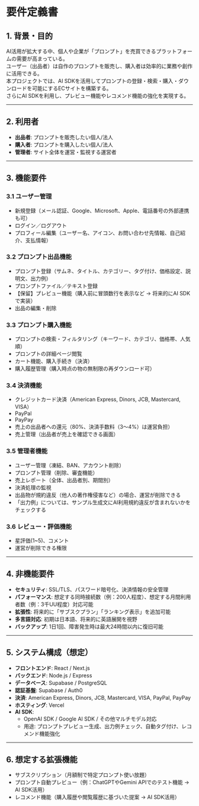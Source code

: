 # 要件定義書

## 1. 背景・目的

AI活用が拡大する中、個人や企業が「プロンプト」を売買できるプラットフォームの需要が高まっている。  
ユーザー（出品者）は自作のプロンプトを販売し、購入者は効率的に業務や創作に活用できる。  
本プロジェクトでは、AI SDKを活用してプロンプトの登録・検索・購入・ダウンロードを可能にするECサイトを構築する。  
さらにAI SDKを利用し、プレビュー機能やレコメンド機能の強化を実現する。  

---

## 2. 利用者

- **出品者**: プロンプトを販売したい個人/法人  
- **購入者**: プロンプトを購入したい個人/法人  
- **管理者**: サイト全体を運営・監視する運営者  

---

## 3. 機能要件

### 3.1 ユーザー管理
- 新規登録（メール認証、Google、Microsoft、Apple、電話番号の外部連携も可）  
- ログイン／ログアウト  
- プロフィール編集（ユーザー名、アイコン、お問い合わせ先情報、自己紹介、支払情報）

### 3.2 プロンプト出品機能
- プロンプト登録（サムネ、タイトル、カテゴリー、タグ付け、価格設定、説明文、出力例）  
- プロンプトファイル／テキスト登録  
- 【保留】プレビュー機能（購入前に冒頭数行を表示など → 将来的にAI SDKで実装）  
- 出品の編集・削除  

### 3.3 プロンプト購入機能
- プロンプトの検索・フィルタリング（キーワード、カテゴリ、価格帯、人気順）  
- プロンプトの詳細ページ閲覧  
- カート機能、購入手続き（決済）  
- 購入履歴管理（購入時点の物の無制限の再ダウンロード可）  

### 3.4 決済機能
- クレジットカード決済（American Express, Dinors, JCB, Mastercard, VISA）  
- PayPal  
- PayPay  
- 売上の出品者への還元（80%、決済手数料（3〜4%）は運営負担）  
- 売上管理（出品者が売上を確認できる画面）  

### 3.5 管理者機能
- ユーザー管理（凍結、BAN、アカウント削除）  
- プロンプト管理（削除、審査機能）  
- 売上レポート（全体、出品者別、期間別）  
- 決済処理の監視  
- 出品物が規約違反（他人の著作権侵害など）の場合、運営が削除できる  
- 「出力例」については、サンプル生成文にAI利用規約違反が含まれないかをチェックする  

### 3.6 レビュー・評価機能
- 星評価(1~5)、コメント  
- 運営が削除できる権限  

---

## 4. 非機能要件

- **セキュリティ**: SSL/TLS、パスワード暗号化、決済情報の安全管理  
- **パフォーマンス**: 想定する同時接続数（例：200人程度）、想定する月間利用者数（例：3千UU程度）対応可能  
- **拡張性**: 将来的に「サブスクプラン」「ランキング表示」を追加可能  
- **多言語対応**: 初期は日本語、将来的に英語展開を視野  
- **バックアップ**: 1日1回、障害発生時は最大24時間以内に復旧可能  

---

## 5. システム構成（想定）

- **フロントエンド**: React / Next.js  
- **バックエンド**: Node.js / Express  
- **データベース**: Supabase / PostgreSQL  
- **認証基盤**: Supabase / Auth0  
- **決済**: American Express, Dinors, JCB, Mastercard, VISA, PayPal, PayPay  
- **ホスティング**: Vercel  
- **AI SDK**:  
  - OpenAI SDK / Google AI SDK / その他マルチモデル対応  
  - 用途: プロンプトプレビュー生成、出力例チェック、自動タグ付け、レコメンド機能強化  

---

## 6. 想定する拡張機能

- サブスクリプション（月額制で特定プロンプト使い放題）  
- プロンプト自動プレビュー（例：ChatGPTやGemini APIでのテスト機能 → AI SDK活用）  
- レコメンド機能（購入履歴や閲覧履歴に基づいた提案 → AI SDK活用）  
